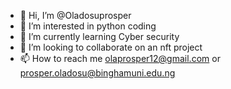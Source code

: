 - 👋 Hi, I’m @Oladosuprosper
- 👀 I’m interested in python coding 
- 🌱 I’m currently learning Cyber security 
- 💞️ I’m looking to collaborate on an nft project 
- 📫 How to reach me olaprosper12@gmail.com or prosper.oladosu@binghamuni.edu.ng

<!---
Oladosuprosper/Oladosuprosper is a ✨ special ✨ repository because its `README.md` (this file) appears on your GitHub profile.
You can click the Preview link to take a look at your changes.
--->
